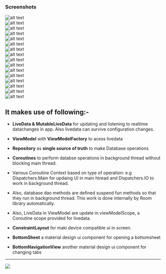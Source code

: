 

<h3>Screenshots</h3>

![alt text](https://github.com/sharmaachintya08/pictures/blob/master/1.jpeg)<br/>
![alt text](https://github.com/sharmaachintya08/pictures/blob/master/2.jpeg)<br/>
![alt text](https://github.com/sharmaachintya08/pictures/blob/master/3.jpeg)<br/>
![alt text](https://github.com/sharmaachintya08/pictures/blob/master/4.jpeg)<br/>
![alt text](https://github.com/sharmaachintya08/pictures/blob/master/5.jpeg)<br/>
![alt text](https://github.com/sharmaachintya08/pictures/blob/master/6.jpeg)<br/>
![alt text](https://github.com/sharmaachintya08/pictures/blob/master/7.jpeg)<br/>
![alt text](https://github.com/sharmaachintya08/pictures/blob/master/8.jpeg)<br/>
![alt text](https://github.com/sharmaachintya08/pictures/blob/master/9.jpeg)<br/>
![alt text](https://github.com/sharmaachintya08/pictures/blob/master/10.jpeg)<br/>
![alt text](https://github.com/sharmaachintya08/pictures/blob/master/11.jpeg)<br/>
![alt text](https://github.com/sharmaachintya08/pictures/blob/master/12.jpeg)<br/>
![alt text](https://github.com/sharmaachintya08/pictures/blob/master/13.jpeg)<br/>
![alt text](https://github.com/sharmaachintya08/pictures/blob/master/14.jpeg)<br/>
![alt text](https://github.com/sharmaachintya08/pictures/blob/master/15.jpeg)<br/>
![alt text](https://github.com/sharmaachintya08/pictures/blob/master/16.jpeg)<br/>

## It makes use of following:-
- **LiveData & MutableLiveData** for updating and listening to realtime datachanges in app. Also livedata can survive configuration changes.
- **ViewModel** with **ViewModelFactory** to acess livedata
- **Repository** as **single source of truth** to make Database operations
- **Coroutines** to perform databse operations in background thread without blocking main thread.
- Various Coroutine Context based on type of operation: e.g Dispatchers.Main for updaing UI in main htread and Dispatchers.IO to work in background thread.
- Also, database dao methods are defined suspend fun methods so that they run in background thread. This work is done internally by Room library automatically.
- Also, LiveData in ViewModel are update in viewModelScope, a Coroutine scope provided for livedata.

- **ConstraintLayout** for maki device compatible ui in screen.
- **BottomSheet** a material design ui component for opening a bottomsheet
- **BottomNavigationView** another material design ui component for changing tabs

***
<p> <img src="https://developer.android.com/codelabs/android-training-livedata-viewmodel/img/fd28069527c8d615.png"> </p>
